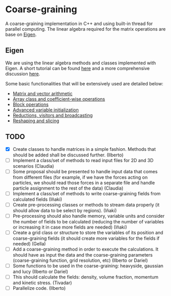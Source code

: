 # Coarse-graining #

A coarse-graining implementation in C++ and using built-in thread for parallel computing. The linear algebra required 
for the matrix operations are base on [Eigen](http://eigen.tuxfamily.org/index.php?title=Main_Page). 

## Eigen ##

We are using the linear algebra methods and classes implemented with Eigen. A short tutorial can be found [here](http://eigen.tuxfamily.org/dox/GettingStarted.html) and a more comprehensive discussion [here](http://eigen.tuxfamily.org/dox/group__TutorialMatrixClass.html).

Some basic functionalities that will be extensively used are detailed below:

- [Matrix and vector arithmetic](http://eigen.tuxfamily.org/dox/group__TutorialMatrixArithmetic.html)
- [Array class and coefficient-wise operations](http://eigen.tuxfamily.org/dox/group__TutorialArrayClass.html)
- [Block operations](http://eigen.tuxfamily.org/dox/group__TutorialBlockOperations.html)
- [Advanced variable initialization](http://eigen.tuxfamily.org/dox/group__TutorialAdvancedInitialization.html)
- [Reductions, visitors and broadcasting](http://eigen.tuxfamily.org/dox/group__TutorialReductionsVisitorsBroadcasting.html)
- [Reshaping and slicing](http://eigen.tuxfamily.org/dox/group__TutorialReshapeSlicing.html)


## TODO ##
- [X] Create classes to handle matrices in a simple fashion. Methods that should be added shall be discussed further. (Ilberto)
- [ ] Implement a class/set of methods to read input files for 2D and 3D scenarios (Claudia)
- [ ] Some proposal should be presented to handle input data that comes from different files (for example, if we have the forces acting on particles, we should read those forces in a separate file and handle particle assignment to the rest of the data) (Claudia)
- [ ] Implement a class/set of methods to write coarse-graining fields from calculated fields (Iñaki)
- [ ] Create pre-processing classes or methods to stream data properly (it should allow data to be select by regions). (Iñaki)
- [ ] Pre-processing should also handle memory, variable units and consider the number of fields to be calculated (reducing the number of variables or increasing it in case more fields are needed) (Iñaki)
- [ ] Create a grid class or structure to store the variables of its position and coarse-graining fields (it should create more variables for the fields if needed) (Gella)
- [ ] Add a coarse-graining method in order to execute the calculations. It should have as input the data and the coarse-graining parameters (coarse-graining function, grid resolution, etc) (Ilberto or Dariel)
- [ ] Some functions to be used in the coarse-graining: heavyside, gaussian and lucy (Ilberto or Dariel)
- [ ] This should calculate the fields: density, volume fraction, momentum and kinetic stress. (Tivadar)
- [ ] Parallelize code. (Ilberto)
